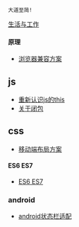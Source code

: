 
```
大道至简!
```

[生活与工作](https://github.com/raulfang/learnblog/issues/1)  

#### 原理
* [浏览器兼容方案](http://link.zhihu.com/?target=https%3A//juejin.im/post/59a3f2fe6fb9a0249471cbb4)

## js
* [重新认识js的this](http://link.zhihu.com/?target=https%3A//juejin.im/post/59aa71d56fb9a0248d24fae3)
* [关于闭包](https://github.com/raulfang/learnblog/issues/2)

## css
* [移动端布局方案](http://link.zhihu.com/?target=https%3A//segmentfault.com/a/1190000010211016)

#### ES6  ES7
* [ES6  ES7](http://link.zhihu.com/?target=http%3A//mp.weixin.qq.com/s/xEBmqnGQbOij8iUd0H4pgA)

### android
* [android状态栏适配](https://juejin.im/post/5cd85b25e51d453b5854b8ad)


